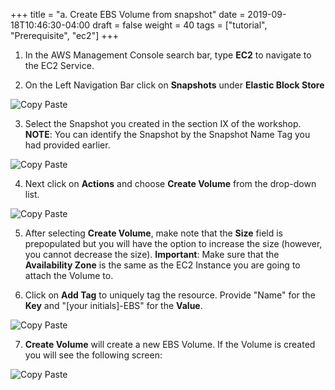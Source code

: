 +++
title = "a. Create EBS Volume from snapshot"
date = 2019-09-18T10:46:30-04:00
draft = false
weight = 40
tags = ["tutorial", "Prerequisite", "ec2"]
+++

1.	In the AWS Management Console search bar, type **EC2** to navigate to the EC2 Service.


2.	On the Left Navigation Bar click on **Snapshots** under **Elastic Block Store**

![Copy Paste](/images/hpc-aws-parallelcluster-workshop/EC2Snapshots.png)


3.	Select the Snapshot you created in the section IX of the workshop. **NOTE**: You can identify the Snapshot by the Snapshot Name Tag you had provided earlier.

![Copy Paste](/images/hpc-aws-parallelcluster-workshop/EC2SelectSnapshot.png)

4.	Next click on **Actions** and choose **Create Volume** from the drop-down list.

![Copy Paste](/images/hpc-aws-parallelcluster-workshop/EC2CreateVolume.png)

5.	After selecting **Create Volume**, make note that the **Size** field is prepopulated but you will have the option to increase the size (however, you cannot decrease the size). **Important**: Make sure that the **Availability Zone** is the same as the EC2 Instance you are going to attach the Volume to.

6.	Click on **Add Tag** to uniquely tag the resource. Provide "Name" for the **Key** and "[your initials]-EBS" for the **Value**.

![Copy Paste](/images/hpc-aws-parallelcluster-workshop/EC2VolumeTag.png)

7.	**Create Volume** will create a new EBS Volume. If the Volume is created you will see the following screen:

![Copy Paste](/images/hpc-aws-parallelcluster-workshop/EC2VolumeCreated.png)
